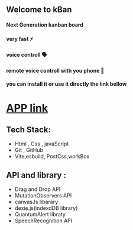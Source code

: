 ## Welcome to  kBan
#### Next Generation  kanban board 
#### very fast ⚡  
#### voice controll  🗣️
#### remote voice controll with you phone 📱
#### you can install it or use it directly the link bellow

# [APP link](https://truculent-tail.surge.sh/)

## Tech Stack:
- Html , Css , javaScript
- Git , GitHub
- Vite,esbuild, PostCss,workBox


## API and library :
- Drag and Drop API
- MutationObservers API
- canvasJs libarary
- dexie.js(indexdDB library)
- QuantumAlert libraty 
- SpeechRecognition API


